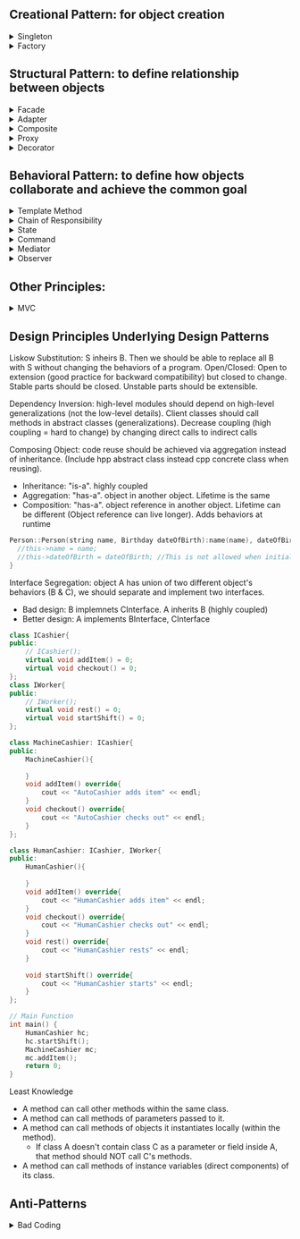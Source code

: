 Creational Pattern: for object creation
-
<details>
  <summary>Singleton</summary>
  
  - only one object accessible globally
  - Implementation: Singleton's constructor/destructor should always be private to prevent direct construction/desctruction calls with the `new`/`delete` operator
  ```cpp
  class Singleton {
  private:
      static Singleton* instancePtr; // Static pointer to the Singleton instance
      static mutex mtx; // Mutex to ensure thread safety
      Singleton() {}
  
  public:
      // Deleting the copy or assign constructor: https://cplusplus.com/doc/tutorial/classes2/
      Singleton(const Singleton& obj) = delete;
      Singleton& operator=(const Singleton&) = delete;
  
      static Singleton* getInstance() { // Static method to get the Singleton instance
          if (instancePtr == nullptr) {
              //lock_guard<mutex> lock(mtx);
              if (instancePtr == nullptr) instancePtr = new Singleton();
          }
          return instancePtr;
      }
  };
  
  Singleton* Singleton::instancePtr = nullptr; // Initialize static members
  // mutex Singleton::mtx;
  ```
</details>

<details>
  <summary>Factory</summary>

  - Factory Object: one factory for creating all objects
  - Implementation:
    - TypeInterface (for clients to interact with)
    - Type1, Type2 inherit TypeInterface for same behavior
    - TypeFactory contains method to create TypeInterface object
  ```cpp
  // Product Interface
  class Shape {
  public:
      virtual void draw() = 0;
      virtual ~Shape() = default;
  };
  
  // Concrete Product
  class Circle : public Shape {
  public:
      void draw() override {
          std::cout << "Drawing a Circle" << std::endl;
      }
  };
  class Square : public Shape {
  public:
      void draw() override {
          std::cout << "Drawing a Square" << std::endl;
      }
  };
  
  // Factory
  class ShapeFactory {
  public:
      static std::unique_ptr<Shape> createShape(const std::string& type) {
          if (type == "circle") return std::make_unique<Circle>();
          } else if (type == "square") return std::make_unique<Square>();
      }
  };
  
  int main() {
      auto shape1 = ShapeFactory::createShape("circle");
      shape1->draw();
      auto shape2 = ShapeFactory::createShape("square");
      shape2->draw();
      return 0;
  }
  ```

  - Factory Method Pattern: sub-factory classes define their own creations
  - Implementation
    - TypeInterface for clients to interact with
    - Type1, Type2 inherit TypeInterface for same behavior
    - TypeFactory for clients to interact with
    - Type1Factory, Type2Factory inherit TypeFactory to create different types of object
  ```cpp
  // Interface Meat class
  class Meat {
  public:
      virtual void prepare() = 0;
      virtual ~Meat() {}
  };
  
  // Concrete classes
  class Beef : public Meat {
  public:
      void prepare() override {
          std::cout << "Preparing Beef!" << std::endl;
      }
  };
  class Chicken : public Meat {
  public:
      void prepare() override {
          std::cout << "Preparing Chicken!" << std::endl;
      }
  };
  
  // Interface Factory class
  class MeatFactory {
  public:
      virtual std::unique_ptr<Meat> createMeat() = 0;
      virtual ~MeatFactory() {}
  };
  
  // Concrete Factory
  class BeefFactory : public MeatFactory {
  public:
      std::unique_ptr<Meat> createMeat() override {
          return std::make_unique<Beef>();
      }
  };
  class ChickenFactory : public MeatFactory {
  public:
      std::unique_ptr<Meat> createMeat() override {
          return std::make_unique<Chicken>();
      }
  };
  
  // Client code
  int main() {
      std::unique_ptr<MeatFactory> beefFactory = std::make_unique<BeefFactory>();
      std::unique_ptr<Meat> beef = beefFactory->createMeat();
      beef->prepare();  // Output: Preparing Beef!
      std::unique_ptr<MeatFactory> chickenFactory = std::make_unique<ChickenFactory>();
      std::unique_ptr<Meat> chicken = chickenFactory->createMeat();
      chicken->prepare();  // Output: Preparing Chicken!
  
      return 0;
  }

  ```
</details>


Structural Pattern: to define relationship between objects
-
<details>
  <summary>Facade</summary>

  - Wrapper class to encapsulate subsytem while hiding details/complexities of the subsystem.
  - Key ideas: encapsulation, information hiding, separation of concerns
  - Subsystems should be private variables to hide the details (less coupling)
  - Implementation:
    - Type1, Type2 inherit TypeInterface for same behavior
    - Wrapper class knows TypeInterface and hides the interaction among them
  ```cpp
  class IAccount {
  public:
      virtual void deposit(double amount) = 0;
      virtual void withdraw(double amount) = 0;
      virtual ~IAccount() = default;
  };
  
  class CheckingAccount : public IAccount {
      void deposit(double amount) override {
          std::cout << "Deposited $" << amount << " into Checking Account.\n";
      }
      void withdraw(double amount) override {
          std::cout << "Withdrew $" << amount << " from Checking Account.\n";
      }
  };
  //class SavingsAccount : public IAccount {...}
  
  class BankService {
  private:
      unordered_map<int, unique_ptr<IAccount>> bankAccounts; // Map of account ID to account object
      int nextAccountId = 1;
  
  public:
      int createNewAccount(const string& type, int initialAmount) {
          unique_ptr<IAccount> account; // Create the appropriate account type based on the input
          if (type == "Checking") account = make_unique<CheckingAccount>();
          else if (type == "Savings") account = make_unique<SavingsAccount>();
          else if (type == "Investment") account = make_unique<InvestmentAccount>();
  
          account->deposit(initialAmount); // Initialize the account with the initial deposit
          int accountId = nextAccountId++; 
          bankAccounts[accountId] = move(account); // Assign the account an ID and store it in the map
          return accountId;
      }
  
      void transferFromAccountToAccount(int fromId, int toId, double amount) {
          if (bankAccounts.find(fromId) != bankAccounts.end() and bankAccounts.find(toId) != bankAccounts.end()) {
              bankAccounts[fromId]->withdraw(amount);
              bankAccounts[toId]->deposit(amount);
          }
      }
  };
  
  int main() {
      BankService bankService;
      int account1 = bankService.createNewAccount("Checking", 1000);
      int account2 = bankService.createNewAccount("Savings", 2000);
      bankService.transferFromAccountToAccount(account1, account2, 500); // Deposit to accounts
      return 0;
  }
  ```
</details>

<details>
  <summary>Adapter</summary>

  - Provides abstraction interface of the third-party classes for the clients to interact with.
  - Eliminates the risk of breaking subsystem (target) while not changing the third-party library (adaptee)
  - Implementation:
    - TargetInterface for clients to interact with
    - Adaptee class for incompatible behaviors
    - Adapter inherit TargetInterface

  ```cpp
  // Target class
  class CoffeMachineInterface{
  public:
      CoffeMachineInterface(){};
      virtual void chooseFirstSelection() = 0;
      virtual void chooseSecondSelection() = 0;
      
  };

  // Adaptee class
  class OldCoffeeMachine{
  public:
      void selectA(){
          cout << "Old machine A selected" <<endl;
      }
      void selectB(){
          cout << "Old machine B selected" <<endl;
      }
  };
  
  class CoffeeTouchscreenAdapter: public CoffeMachineInterface{
  private:
      OldCoffeeMachine* oldMachine;
  public:
      void connect(OldCoffeeMachine* om){
          oldMachine = om;
      }
      void chooseFirstSelection() override{
          oldMachine->selectA();
      }
      void chooseSecondSelection() override{
          oldMachine->selectB();
      }
  };
  
  int main(){
      OldCoffeeMachine ocm;
      CoffeeTouchscreenAdapter adapter;
      adapter.connect(&ocm);
      adapter.chooseFirstSelection();
      return 0;
  }
  ```
</details>

<details>
  <summary>Composite</summary>

  - Deals with nested objects/structures by enforcing polymorphism and building a tree-like structure.
  - Leaf & composite both inheritate from the same interface while composite can grow the tree and leaf ends the tree
  - Implementation:
    - CompositeInterface
    - Leaf (1 CompositeInterface), CompositeObject (mulitple instances of CompositeInterface) inherit CompositeInterface
  ```cpp
  // Component interface (base class for all shapes)
  class Graphic {
  public:
      virtual void draw() const = 0; // Pure virtual method
      virtual ~Graphic() = default;  // Virtual destructor
  };
  
  // Leaf class (simple shapes like Circle and Rectangle)
  class Circle : public Graphic {
  public:
      void draw() const override {
          cout << "Drawing a Circle\n";
      }
  };
  
  // Composite class (a group of shapes)
  class CompositeGraphic : public Graphic {
  private:
      vector<Graphic*> children; // List of child graphics
  
  public:
      ~CompositeGraphic() {
          for (auto child : children) {
              delete child; // Ensure proper cleanup
          }
      }
  
      void add(Graphic* graphic) {
          children.push_back(graphic);
      }
  
      void remove(Graphic* graphic) {
          children.erase(remove(children.begin(), children.end(), graphic), children.end());
      }
  
      void draw() const override {
          cout << "Drawing a CompositeGraphic containing:\n";
          for (const auto& child : children) {
              child->draw();
          }
      }
  };
  
  // Client code
  int main() {
      // Create simple shapes
      Circle* circle1 = new Circle();
      Circle* circle2 = new Circle();
      // Create a composite graphic
      CompositeGraphic* group = new CompositeGraphic();
      group->add(circle1);
      // Create another composite group and nest it
      CompositeGraphic* nestedGroup = new CompositeGraphic();
      nestedGroup->add(circle2);
      nestedGroup->add(group);
      // Draw everything
      nestedGroup->draw();
      // Clean up
      delete nestedGroup; // This also deletes `group`, `circle1`, `circle2`, and `rectangle`.
      return 0;
  }
  ```
</details>

<details>
  <summary>Proxy</summary>

  - Represents a simplified, lighter version of the original object and Behaves the same but may request the action of original object
  - Purpose: smaller proxy (saves space when original object is too large), protection proxy (sensitive data in original one or role-based access control), remote proxy (real one exists in Cloud and you work on virtual one to update periodically).
  - Implementation:
    - ObjectInterface
    - Proxy (1 lazy reference to Object), Object inherit ObjectInterface

  ```cpp
// Subject Interface (common interface for RealSubject and Proxy)
class Image {
public:
    virtual void display() const = 0; // Interface method
    virtual ~Image() = default;
};

// RealSubject class (heavy object)
class HighResolutionImage : public Image {
private:
    string filename;
    void loadFromDisk() const {
        cout << "Loading high-resolution image from disk: " << filename << endl;
    }

public:
    HighResolutionImage(const string& file) : filename(file) {
        loadFromDisk(); // Simulate expensive operation
    }
    void display() const override {
        cout << "Displaying high-resolution image: " << filename << endl;
    }
};

// Proxy class
class ImageProxy : public Image {
private:
    string filename;
    mutable HighResolutionImage* realImage; // Lazy-loaded

public:
    ImageProxy(const string& file) : filename(file), realImage(nullptr) {}
    ~ImageProxy() {
        delete realImage; // Ensure proper cleanup
    }
    void display() const override {
        if (!realImage) {
            realImage = new HighResolutionImage(filename); // Load image lazily
        }
        realImage->display();
    }
};

// Client code
int main() {
    // Client uses the Proxy instead of directly using the real object
    Image* image = new ImageProxy("example.jpg");
    image->display(); // Image is loaded and displayed only when needed
    delete image; // Cleanup
    return 0;
}
```
</details>

<details>
  <summary>Decorator</summary>

  - Attaches a stack of behaviors to an object by adding a "has-a" relationship via aggregations
  - Implementation:
    - BasicObjectInterface (for clients to interact with)
    - BasicObject and DecoratorInterface implements BasicObjectInterface (is a type of)
    - DecoratorA, DecoratorB ... implements DecoratorInterface

  ```cpp
  // Base interface for Coffee
  class Coffee {
  public:
      virtual ~Coffee() {}
      virtual double cost() const = 0;
  };
  
  // Concrete implementation of the Basic Coffee class
  class SimpleCoffee : public Coffee {
  public:
      double cost() const override {
          return 5.0;
      }
  };
  
  // Interface for CoffeeDecorator
  class CoffeeDecorator : public Coffee {
  public:
      virtual ~CoffeeDecorator() {}
  };
  
  // Concrete decorator: Milk
  class MilkDecorator : public CoffeeDecorator {
  private:
      Coffee* coffee;
  public:
      MilkDecorator(Coffee* coffee) : coffee(coffee) {}
      double cost() const override {
          return coffee->cost() + 1.5; // Adding cost for milk
      }
  };
  
  
  // Main function to demonstrate the decorator pattern
  int main() {
      // Create a simple coffee
      Coffee* myCoffee = new SimpleCoffee();
      myCoffee = new MilkDecorator(myCoffee); // Add milk to the coffee
      delete myCoffee; // Clean up
      return 0;
  }
  ```
</details>

Behavioral Pattern: to define how objects collaborate and achieve the common goal
-
<details>
  <summary>Template Method</summary>

  - Template class contains common steps while derived class contains special steps
  - Implementation:
    - TemplateAbstractClass has virtual methods for special steps and concrete methods for common steps (including `virtual` gives derived class the ability to override)
    - ConcreteObject inherits TemplateAbstractClass and overrides special steps 
  ```cpp
  // Abstract Base Class
  class PastaDish {
  public:
      // Template Method
      void makeRecipe()  {
          boilWater();
          addPasta();
          addSauce();
          addProtein();
      }
  
  protected:
      virtual void addPasta() = 0; // Abstract methods to be implemented by subclasses
      virtual void addSauce() = 0;
      virtual void addProtein() = 0;
  
  private:
      void boilWater() { // Common step
          std::cout << "Boiling water.\n";
      }
  };
  
  // Concrete Subclass: Spaghetti with Meatballs
  class SpaghettiMeatballs : public PastaDish {
  protected:
      void addPasta() override {
          std::cout << "Adding spaghetti noodles.\n";
      }
  
      void addSauce() override {
          std::cout << "Adding tomato sauce.\n";
      }
  
      void addProtein() override {
          std::cout << "Adding meatballs.\n";
      }
  
  };
  
  // Concrete Subclass: Penne Alfredo
  class PenneAlfredo : public PastaDish {
  protected:
      void addPasta() override {
          std::cout << "Adding penne noodles.\n";
      }
  
      void addSauce() override {
          std::cout << "Adding Alfredo sauce.\n";
      }
  
      void addProtein() override {
          std::cout << "Adding grilled chicken.\n";
      }
  
  };
  
  // Main Function
  int main() {
      SpaghettiMeatballs spaghettiDish;
      PenneAlfredo penneDish;
  
      std::cout << "Making Spaghetti with Meatballs:\n";
      spaghettiDish.makeRecipe();
  
      std::cout << "\nMaking Penne Alfredo:\n";
      penneDish.makeRecipe();
  
      return 0;
  }
  ```
</details>

<details>
  <summary>Chain of Responsibility</summary>

  - Requests are handled/tried with different handlers until we succeed or run out of handlers
  - Purpose: multi-filters
  - Implementation:
    - AbstractHandler with template steps (if fails, call next handler)
    - ConcreteHandler with special steps (check if rules matches. If matches, do something)
  ```cpp
  // Abstract Base Class for Handlers
  class SupportHandler {
  protected:
      SupportHandler* nextHandler = nullptr; // Pointer to the next handler in the chain
  
  public:
      void setNextHandler(SupportHandler* handler) {
          nextHandler = handler;
      }
      void handleRequest(const std::string& issue){
          bool handled = handling(issue);
          if(handled) return;
          if (nextHandler) nextHandler->handleRequest(issue);
          else std::cout << "Frontline Support: Unable to handle the request.\n";
      };
      virtual bool handling(const std::string& issue) = 0;
  };
  
  // Concrete Handler: Frontline Support
  class FrontlineSupport : public SupportHandler {
  public:
      bool handling(const std::string& issue) override {
          if (issue == "basic") {
              std::cout << "Frontline Support: Handled the basic issue.\n";
              return true;
          }
          return false;
      }
  };
  
  // Concrete Handler: Technical Support
  class TechnicalSupport : public SupportHandler {
  public:
      bool handling(const std::string& issue) override {
          if (issue == "technical") {
              std::cout << "Technical Support: Handled the technical issue.\n";
              return true;
          }
          return false;
      }
  };
  
  // Concrete Handler: Manager Support
  class ManagerSupport : public SupportHandler {
  public:
      bool handling(const std::string& issue) override {
          if (issue == "management") {
              std::cout << "Manager Support: Handled the management issue.\n";
              return true;
          }
          return false;
      }
  };
  
  // Main Function
  int main() {
      // Handlers
      FrontlineSupport frontline;
      TechnicalSupport technical;
      ManagerSupport manager;
  
      // Setting up the chain
      frontline.setNextHandler(&technical);
      technical.setNextHandler(&manager);
  
      // Test cases
      std::cout << "Sending 'basic' request:\n";
      frontline.handleRequest("basic");
  
      std::cout << "\nSending 'management' request:\n";
      frontline.handleRequest("management");
  
      std::cout << "\nSending 'unknown' request:\n";
      frontline.handleRequest("unknown");
      return 0;
  }
  
  ```
</details>

<details>
  <summary>State</summary>

  - Used when behavior changes if state changes
  - Implementation:
    - StateInterface has common virtual methods (behaviors)
    - Object class has the following
      - constructor placeholder (to be implemented later)
      - state objects with getters
      - same behavior methods. Each calls current_state's virtual behavior method
    - ConcreteState inherits StateInterface and overrides virtual behavior methods
    - Object constructor is implemented
  ```cpp
  // Forward declaration of VendingMachine
  class VendingMachine;
  
  // State Interface
  class State {
  public:
      virtual void insertDollar(VendingMachine* vendingMachine) = 0;
      virtual void ejectMoney(VendingMachine* vendingMachine) = 0;
      virtual void dispense(VendingMachine* vendingMachine) = 0;
      virtual ~State() = default;
  };
  
  // VendingMachine Class
  class VendingMachine {
  private:
      State* idleState;
      State* hasOneDollarState;
      State* outOfStockState;
  
      State* currentState;
      int stock;
  
  public:
      VendingMachine(int count); //constructor implemented later because concrete states are not created yet
  
      void setState(State* state) { currentState = state; }
      State* getIdleState() { return idleState; }
      State* getHasOneDollarState() { return hasOneDollarState; }
      State* getOutOfStockState() { return outOfStockState; }
  
      void insertDollar() { currentState->insertDollar(this); }
      void ejectMoney() { currentState->ejectMoney(this); }
      void dispense() { currentState->dispense(this); }
  
      void releaseProduct() {
          if (stock > 0) {
              stock--;
              cout << "Product dispensed. Remaining stock: " << stock << "\n";
          }
      }
  
      int getStock() const { return stock; }
  };
  
  // IdleState Class
  class IdleState : public State {
  public:
      void insertDollar(VendingMachine* vendingMachine) override {
          cout << "Dollar inserted.\n";
          vendingMachine->setState(vendingMachine->getHasOneDollarState());
      }
  
      void ejectMoney(VendingMachine* vendingMachine) override {
          cout << "No money to return. Machine is idle.\n";
      }
  
      void dispense(VendingMachine* vendingMachine) override {
          cout << "Payment required before dispensing.\n";
      }
  };
  
  // HasOneDollarState Class
  class HasOneDollarState : public State {
  public:
      void insertDollar(VendingMachine* vendingMachine) override {
          cout << "Already have one dollar.\n";
      }
  
      void ejectMoney(VendingMachine* vendingMachine) override {
          cout << "Returning money.\n";
          vendingMachine->setState(vendingMachine->getIdleState());
      }
  
      void dispense(VendingMachine* vendingMachine) override {
          if (vendingMachine->getStock() > 1) {
              vendingMachine->releaseProduct();
              vendingMachine->setState(vendingMachine->getIdleState());
          } else {
              vendingMachine->releaseProduct();
              vendingMachine->setState(vendingMachine->getOutOfStockState());
          }
      }
  };
  
  // OutOfStockState Class
  class OutOfStockState : public State {
  public:
      void insertDollar(VendingMachine* vendingMachine) override {
          cout << "Machine is out of stock. Returning your dollar.\n";
      }
  
      void ejectMoney(VendingMachine* vendingMachine) override {
          cout << "No money to return. Machine is out of stock.\n";
      }
  
      void dispense(VendingMachine* vendingMachine) override {
          cout << "Cannot dispense. Machine is out of stock.\n";
      }
  };
  
  // Implementation of VendingMachine Constructor
  VendingMachine::VendingMachine(int count) : stock(count) {
      idleState = new IdleState();
      hasOneDollarState = new HasOneDollarState();
      outOfStockState = new OutOfStockState();
  
      currentState = (stock > 0) ? idleState : outOfStockState;
  }
  
  // Main Function
  int main() {
      VendingMachine machine(2); // Initialize vending machine with 2 items in stock
  
      cout << "--- Test Case 1: Insert dollar and dispense product ---\n";
      machine.insertDollar();
      machine.dispense();
  
      cout << "\n--- Test Case 2: Try to dispense without inserting money ---\n";
      machine.dispense();
  
      cout << "\n--- Test Case 3: Eject money ---\n";
      machine.insertDollar();
      machine.ejectMoney();
  
      cout << "\n--- Test Case 4: Out of stock ---\n";
      machine.insertDollar();
      machine.dispense(); // Dispense last product
      machine.insertDollar(); // Try to buy when out of stock
  
      return 0;
  }
  ```
</details>

<details>
  <summary>Command</summary>

  - Schedule tasks, redo/undo
  - Implementation:
    - CommandInterface
    - ConcreteCommand inherits CommandInterface and keeps a reference to Receiver
    - CommandManager keeps track of undo/redo list of ConcreteCommand
    - Receiver has actions for ConcreteCommand to call.
  ```cpp
  // Abstract Command class
  class Command {
  public:
      virtual ~Command() = default;
      virtual void execute() = 0;
      virtual void unexecute() = 0;
      virtual bool isReversible() const = 0;
  };
  
  // Receiver class
  class Document {
  public:
      void insertText(const std::string& text, size_t position) {
          content.insert(position, text);
          std::cout << "Inserted text: \"" << text << "\" at position " << position << std::endl;
      }
  
      void deleteText(size_t position, size_t length) {
          if (position + length <= content.size()) {
              content.erase(position, length);
              std::cout << "Deleted text of length " << length << " from position " << position << std::endl;
          }
      }
  
      void display() const {
          std::cout << "Document content: \"" << content << "\"" << std::endl;
      }
  
  private:
      std::string content;
  };
  
  // Concrete Command for "Paste" operation
  class PasteCommand : public Command {
  public:
      PasteCommand(Document& doc, const std::string& text, size_t position)
          : document(doc), textToInsert(text), position(position) {}
  
      void execute() override {
          document.insertText(textToInsert, position);
          executed = true;
      }
  
      void unexecute() override {
          if (executed) {
              document.deleteText(position, textToInsert.length());
          }
      }
  
      bool isReversible() const override {
          return true;
      }
  
  private:
      Document& document;
      std::string textToInsert;
      size_t position;
      bool executed = false;
  };
  
  // Invoker (Command Manager)
  class CommandManager {
  public:
      ~CommandManager() {
          clearHistory();
      }
  
      void executeCommand(Command* command) {
          if (command->isReversible()) {
              command->execute();
              history.push(command);
          } else {
              command->execute();
              delete command;
          }
      }
  
      void undo() {
          if (!history.empty()) {
              Command* command = history.top();
              command->unexecute();
              delete command;
              history.pop();
          } else {
              std::cout << "No commands to undo!" << std::endl;
          }
      }
  
  private:
      void clearHistory() {
          while (!history.empty()) {
              delete history.top();
              history.pop();
          }
      }
  
      std::stack<Command*> history;
  };
  
  // Client
  int main() {
      Document doc;
      CommandManager commandManager;
      // Paste operation
      Command* pasteCommand1 = new PasteCommand(doc, "Hello", 0);
      commandManager.executeCommand(pasteCommand1);
      // Paste another text
      Command* pasteCommand2 = new PasteCommand(doc, " World", 5);
      commandManager.executeCommand(pasteCommand2);
      doc.display();
      // Undo the last command
      commandManager.undo();
      doc.display();
      commandManager.undo();
      doc.display();
  
      return 0;
  }
  ```
</details>

<details>
  <summary>Mediator</summary>

  - Advantages: Loose coupling between colleagues allows for easier reuse and maintainability, with centralized interaction logic improving readability and extensibility.
  - Disadvantages: The mediator can become overly large and complex, making it harder to debug and potentially undermining the benefits of centralization.
  - Implementation:
    - Mediator and Colleague interfaces
    - ConcreteColleague1, ConcreteColleague2 inherit Colleague
    - ConcreteMediator inherits Mediator and know ConcreteColleague1, ConcreteColleague2
  ```cpp
  // Forward declarations
  class HouseMediator;
  
  // Abstract Colleague class
  class Colleague {
  protected:
      HouseMediator* mediator;
  public:
      Colleague(HouseMediator* mediator) : mediator(mediator) {}
      virtual ~Colleague() {}
      virtual void notify(const std::string& event) = 0;
  };
  
  // Mediator Interface
  class HouseMediator {
  public:
      virtual ~HouseMediator() {}
      virtual void notify(Colleague* sender, const std::string& event) = 0;
  };
  
  // Concrete Colleague classes
  class Phone : public Colleague {
  public:
      Phone(HouseMediator* mediator) : Colleague(mediator) {}
      void alarmGoesOff() {
          std::cout << "Phone: Alarm is going off.\n";
          mediator->notify(this, "Alarm");
      }
      void notify(const std::string& event) override {}
  };
  
  class CoffeeMaker : public Colleague {
  public:
      CoffeeMaker(HouseMediator* mediator) : Colleague(mediator) {}
      void brewCoffee() {
          std::cout << "CoffeeMaker: Brewing coffee.\n";
      }
      void notify(const std::string& event) override {}
  };
  
  class Tablet : public Colleague {
  public:
      Tablet(HouseMediator* mediator) : Colleague(mediator) {}
      void loadNewspaper() {
          std::cout << "Tablet: Loading the latest Globe and Mail.\n";
      }
      void notify(const std::string& event) override {}
  };
  
  // Concrete Mediator
  class ConcreteHouseMediator : public HouseMediator {
  private:
      Phone* phone;
      CoffeeMaker* coffeeMaker;
      Tablet* tablet;
  
  public:
      void setPhone(Phone* phone) { this->phone = phone; }
      void setCoffeeMaker(CoffeeMaker* coffeeMaker) { this->coffeeMaker = coffeeMaker; }
      void setTablet(Tablet* tablet) { this->tablet = tablet; }
  
      void notify(Colleague* sender, const std::string& event) override {
          if (event == "Alarm") {
              std::cout << "Mediator: Handling 'Alarm' event.\n";
              coffeeMaker->brewCoffee();
              tablet->loadNewspaper();
          }
      }
  };
  
  // Main function
  int main() {
      ConcreteHouseMediator mediator;
  
      Phone phone(&mediator);
      CoffeeMaker coffeeMaker(&mediator);
      Tablet tablet(&mediator);
  
      mediator.setPhone(&phone);
      mediator.setCoffeeMaker(&coffeeMaker);
      mediator.setTablet(&tablet);
  
      // Simulate alarm going off
      phone.alarmGoesOff();
  
      return 0;
  }
  ```
</details>

<details>
  <summary>Observer</summary>

  - Implementation:
    - Subscriber inherits Observer and gets the notification if new changes to a post
    - Post inherits Subject and keeps a list of Observers to notify

  ```cpp
  // Observer Interface
  class Observer {
  public:
      virtual ~Observer() {}
      virtual void update(const std::string& blogPost) = 0; // Notify observer of a change
  };
  
  // Subject Base Class
  class Subject {
  protected:
      std::vector<Observer*> observers;
  
  public:
      virtual ~Subject() {}
  
      void registerObserver(Observer* observer) {
          observers.push_back(observer);
      }
  
      void unregisterObserver(Observer* observer) {
          observers.erase(std::remove(observers.begin(), observers.end(), observer), observers.end());
      }
  
      void notifyObservers(const std::string& blogPost) {
          for (Observer* observer : observers) observer->update(blogPost);
      }
  };
  
  // Concrete Subject (Blog)
  class Blog : public Subject {
  private:
      std::string latestPost;
  
  public:
      void addPost(const std::string& post) {
          latestPost = post;
          notifyObservers(latestPost); // Notify all subscribers of the new post
      }
  };
  
  // Concrete Observer (Subscriber)
  class Subscriber : public Observer {
  private:
      std::string name;
  
  public:
      Subscriber(const std::string& name) : name(name) {}
  
      void update(const std::string& blogPost) override {
          std::cout << "Subscriber " << name << " received notification: New blog post -> " << blogPost << "\n";
      }
  };
  
  // Main Function
  int main() {
      // Create blog
      Blog blog;
  
      // Create subscribers
      Subscriber subscriber1("Alice");
      Subscriber subscriber2("Bob");
      Subscriber subscriber3("Charlie");
  
      // Register subscribers to the blog
      blog.registerObserver(&subscriber1);
      blog.registerObserver(&subscriber2);
      blog.registerObserver(&subscriber3);
  
      // Add a new post
      blog.addPost("Observer Pattern in C++");
  
      // Unregister one subscriber
      blog.unregisterObserver(&subscriber2);
  
      // Add another post
      blog.addPost("Understanding Design Patterns");
  
      return 0;
  }
  ```
</details>


Other Principles: 
-

<details>
  <summary>MVC</summary>

Model
  ```cpp
  class StoreOrder {
  private:
      std::vector<std::pair<std::string, double>> items; // Item name and price
      std::vector<IObserver*> observers; // Observers (views)
  
  public:
      // Add an observer (view)
      void addObserver(IObserver* observer) {
          observers.push_back(observer);
      }
  
      // Notify all observers when the model changes
      void notifyObservers() {
          for (IObserver* observer : observers) {
              observer->update();
          }
      }
  
      // Add an item to the order
      void addItem(const std::string& name, double price) {
          items.push_back({name, price});
          notifyObservers();
      }
  
      // Remove an item from the order
      void removeItem(const std::string& name) {
          items.erase(std::remove_if(items.begin(), items.end(), 
              [&name](const std::pair<std::string, double>& item) {
                  return item.first == name;
              }), items.end());
          notifyObservers();
      }
  
      // Change the price of an item
      void changePrice(const std::string& name, double newPrice) {
          for (auto& item : items) {
              if (item.first == name) {
                  item.second = newPrice;
                  break;
              }
          }
          notifyObservers();
      }
  
      // Get the list of items
      const std::vector<std::pair<std::string, double>>& getItems() const {
          return items;
      }
  };
  ```
View: keep track of Model and update if needed
  ```cpp
  class IObserver {
  public:
      virtual void update() = 0; // The update method for observers (views)
  };
  
  class OrderView : public IObserver {
  private:
      StoreOrder& storeOrder;
  
  public:
      OrderView(StoreOrder& order) : storeOrder(order) {
          storeOrder.addObserver(this);
      }
  
      // Display the items in the order
      void display() {
          std::cout << "Items in the order:\n";
          const auto& items = storeOrder.getItems();
          for (const auto& item : items) {
              std::cout << item.first << " - $" << item.second << std::endl;
          }
          std::cout << "Total: $" << calculateTotal() << "\n\n";
      }
  
      // Calculate the total price of the order
      double calculateTotal() {
          double total = 0.0;
          for (const auto& item : storeOrder.getItems()) {
              total += item.second;
          }
          return total;
      }
  
      // This method is called when the model (StoreOrder) updates
      void update() override {
          display(); // Update the view when the model changes
      }
  };
  ```
Controller: keep track of Model and View to manipulate Model based on input from View
  ```cpp
  class Controller {
  private:
      StoreOrder& storeOrder;
      OrderView& orderView;
  
  public:
      Controller(StoreOrder& order, OrderView& view) : storeOrder(order), orderView(view) {}
  
      // Add an item to the order
      void addItemToOrder(const std::string& name, double price) {
          storeOrder.addItem(name, price);
      }
  
      // Remove an item from the order
      void removeItemFromOrder(const std::string& name) {
          storeOrder.removeItem(name);
      }
  
      // Change the price of an item
      void changeItemPrice(const std::string& name, double newPrice) {
          storeOrder.changePrice(name, newPrice);
      }
  };
  ```
</details>

Design Principles Underlying Design Patterns
-

Liskow Substitution: S inheirs B. Then we should be able to replace all B with S without changing the behaviors of a program.
Open/Closed: Open to extension (good practice for backward compatibility) but closed to change. Stable parts should be closed. Unstable parts should be extensible.


Dependency Inversion: high-level modules should depend on high-level generalizations (not the low-level details). Client classes should call methods in abstract classes (generalizations). Decrease coupling (high coupling = hard to change) by changing direct calls to indirect calls

Composing Object: code reuse should be achieved via aggregation instead of inheritance. (Include hpp abstract class instead cpp concrete class when reusing).

- Inheritance: "is-a". highly coupled
- Aggregation: "has-a". object in another object. Lifetime is the same
- Composition: "has-a". object reference in another object. Lifetime can be different (Object reference can live longer). Adds behaviors at runtime

```cpp
Person::Person(string name, Birthday dateOfBirth):name(name), dateOfBirth(dateOfBirth) {
  //this->name = name;
  //this->dateOfBirth = dateOfBirth; //This is not allowed when initializing reference/non-basic objects!
}
```

Interface Segregation: object A has union of two different object's behaviors (B & C), we should separate and implement two interfaces.
- Bad design: B implemnets CInterface. A inherits B (highly coupled)
- Better design: A implements BInterface, CInterface
```cpp
class ICashier{
public:
    // ICashier();
    virtual void addItem() = 0;
    virtual void checkout() = 0;
};
class IWorker{
public:
    // IWorker();
    virtual void rest() = 0;
    virtual void startShift() = 0;
};

class MachineCashier: ICashier{
public:
    MachineCashier(){
        
    }
    void addItem() override{
        cout << "AutoCashier adds item" << endl;
    }
    void checkout() override{
        cout << "AutoCashier checks out" << endl;
    }
};

class HumanCashier: ICashier, IWorker{
public:
    HumanCashier(){
        
    }
    void addItem() override{
        cout << "HumanCashier adds item" << endl;
    }
    void checkout() override{
        cout << "HumanCashier checks out" << endl;
    }
    void rest() override{
        cout << "HumanCashier rests" << endl;
    }
    
    void startShift() override{
        cout << "HumanCashier starts" << endl;
    }
};

// Main Function
int main() {
    HumanCashier hc;
    hc.startShift();
    MachineCashier mc;
    mc.addItem();
    return 0;
}
```


Least Knowledge
- A method can call other methods within the same class.
- A method can call methods of parameters passed to it.
- A method can call methods of objects it instantiates locally (within the method).
  - If class A doesn't contain class C as a parameter or field inside A, that method should NOT call C's methods. 
- A method can call methods of instance variables (direct components) of its class.


Anti-Patterns
-

<details>
  <summary>Bad Coding</summary>
</details>
